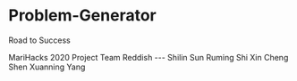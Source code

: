 # Problem-Generator
Road to Success

MariHacks 2020 Project
Team Reddish ---
Shilin Sun
Ruming Shi
Xin Cheng Shen
Xuanning Yang
